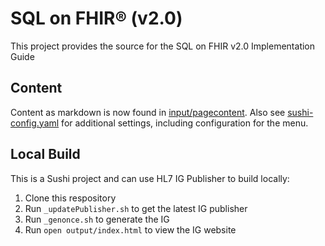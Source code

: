 # SQL on FHIR® (v2.0)

This project provides the source for the SQL on FHIR v2.0 Implementation Guide

## Content

Content as markdown is now found in [input/pagecontent](input/pagecontent).
Also see [sushi-config.yaml](sushi-config.yaml) for additional settings,
including configuration for the menu.

## Local Build

This is a Sushi project and can use HL7 IG Publisher to build locally:

  1. Clone this respository
  2. Run `_updatePublisher.sh` to get the latest IG publisher
  3. Run `_genonce.sh` to generate the IG
  4. Run `open output/index.html` to view the IG website
